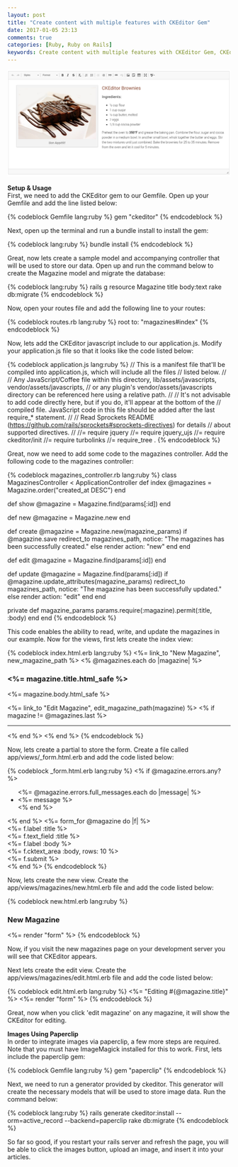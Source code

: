 ```yaml
---
layout: post
title: "Create content with multiple features with CKEditor Gem"
date: 2017-01-05 23:13
comments: true
categories: [Ruby, Ruby on Rails]
keywords: Create content with multiple features with CKEditor Gem, CKEditor, CKEditor Gem
---
```


<p>
  <img src="/images/ckeditor.png" width="600" alt="Create content with multiple features with CKEditor Gem" />
</p>

<p>
  <strong>Setup & Usage</strong><br/>
  First, we need to add the CKEditor gem to our Gemfile. Open up your Gemfile and add the line listed below:
</p>

{% codeblock Gemfile lang:ruby %}
gem "ckeditor"
{% endcodeblock %}

<p>
  Next, open up the terminal and run a bundle install to install the gem:
</p>

{% codeblock lang:ruby %}
bundle install
{% endcodeblock %}

<p>
  Great, now lets create a sample model and accompanying controller that will be used to store our data. Open up and run the command below to create the Magazine model and migrate the database:
</p>

{% codeblock lang:ruby %}
rails g resource Magazine title body:text
rake db:migrate
{% endcodeblock %}

<p>
  Now, open your routes file and add the following line to your routes:
</p>

{% codeblock routes.rb lang:ruby %}
root to: "magazines#index"
{% endcodeblock %}

<p>
  Now, lets add the CKEditor javascript include to our application.js. Modify your application.js file so that it looks like the code listed below:
</p>

{% codeblock application.js lang:ruby %}
// This is a manifest file that'll be compiled into application.js, which will include all the files
// listed below.
//
// Any JavaScript/Coffee file within this directory, lib/assets/javascripts, vendor/assets/javascripts,
// or any plugin's vendor/assets/javascripts directory can be referenced here using a relative path.
//
// It's not advisable to add code directly here, but if you do, it'll appear at the bottom of the
// compiled file. JavaScript code in this file should be added after the last require_* statement.
//
// Read Sprockets README (https://github.com/rails/sprockets#sprockets-directives) for details
// about supported directives.
//
//= require jquery
//= require jquery_ujs
//= require ckeditor/init
//= require turbolinks
//= require_tree .
{% endcodeblock %}

<p>
  Great, now we need to add some code to the magazines controller. Add the following code to the magazines controller:
</p>

{% codeblock magazines_controller.rb lang:ruby %}
class MagazinesController < ApplicationController
  def index
    @magazines = Magazine.order("created_at DESC")
  end

  def show
    @magazine = Magazine.find(params[:id])
  end

  def new
    @magazine = Magazine.new
  end

  def create
    @magazine = Magazine.new(magazine_params)
    if @magazine.save
      redirect_to magazines_path, notice: "The magazines has been successfully created."
    else
      render action: "new"
    end
  end

  def edit
    @magazine = Magazine.find(params[:id])
  end

  def update
    @magazine = Magazine.find(params[:id])
    if @magazine.update_attributes(magazine_params)
      redirect_to magazines_path, notice: "The magazine has been successfully updated."
    else
      render action: "edit"
    end
  end

  private
  def magazine_params
    params.require(:magazine).permit(:title, :body)
  end
end
{% endcodeblock %}

<p>
  This code enables the ability to read, write, and update the magazines in our example. Now for the views, first lets create the index view:
</p>

{% codeblock index.html.erb lang:ruby %}
<%= link_to "New Magazine", new_magazine_path %>
<% @magazines.each do |magazine| %>
  <h3><%= magazine.title.html_safe %></h3>
  <p><%= magazine.body.html_safe %></p>
  <%= link_to "Edit Magazine", edit_magazine_path(magazine) %>
  <% if magazine != @magazines.last %>
  <hr />
  <% end %>
<% end %>
{% endcodeblock %}

<p>
  Now, lets create a partial to store the form. Create a file called app/views/_form.html.erb and add the code listed below:
</p>

{% codeblock _form.html.erb lang:ruby %}
<% if @magazine.errors.any? %>
  <ul>
    <%= @magazine.errors.full_messages.each do |message| %>
        <li><%= message %></li>
    <% end %>
  </ul>
<% end %>
<%= form_for @magazine do |f| %>
  <div>
    <%= f.label :title %>
  </div>
  <div>
    <%= f.text_field :title %>
  </div>
  <div>
    <%= f.label :body %>
  </div>
  <div>
    <%= f.cktext_area :body, rows: 10 %>
  </div>
  <div>
    <%= f.submit %>
  </div>
<% end %>
{% endcodeblock %}

<p>
  Now, lets create the new view. Create the app/views/magazines/new.html.erb file and add the code listed below:
</p>

{% codeblock new.html.erb lang:ruby %}
<h3> New Magazine</h3>
<%= render "form" %>
{% endcodeblock %}

<p>
  Now, if you visit the new magazines page on your development server you will see that CKEditor appears.
</p>

<p>
  Next lets create the edit view. Create the app/views/magazines/edit.html.erb file and add the code listed below:
</p>

{% codeblock edit.html.erb lang:ruby %}
<%= "Editing #{@magazine.title}" %>
<%= render "form" %>
{% endcodeblock %}

<p>
  Great, now when you click 'edit magazine' on any magazine, it will show the CKEditor for editing.
</p>

<p>
  <strong>Images Using Paperclip</strong><br/>
  In order to integrate images via paperclip, a few more steps are required. Note that you must have ImageMagick installed for this to work. First, lets include the paperclip gem:
</p>

{% codeblock Gemfile lang:ruby %}
gem "paperclip"
{% endcodeblock %}

<p>
  Next, we need to run a generator provided by ckeditor. This generator will create the necessary models that will be used to store image data. Run the command below:
</p>

{% codeblock lang:ruby %}
rails generate ckeditor:install --orm=active_record --backend=paperclip
rake db:migrate
{% endcodeblock %}

<p>
  So far so good, if you restart your rails server and refresh the page, you will be able to click the images button, upload an image, and insert it into your articles.
</p>
